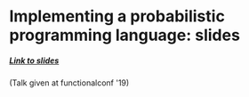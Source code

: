 # Implementing a probabilistic programming language: slides
##### [Link to slides](./slides.pdf)

(Talk given at functionalconf '19)
